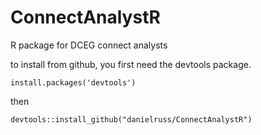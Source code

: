 # ConnectAnalystR
R package for DCEG connect analysts

to install from github, you first need the devtools package.
```
install.packages('devtools')
```
then 
```
devtools::install_github("danielruss/ConnectAnalystR")

```

